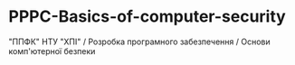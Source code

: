 # PPPC-Basics-of-computer-security
"ППФК" НТУ "ХПІ" / Розробка програмного забезпечення / Основи комп'ютерної безпеки
